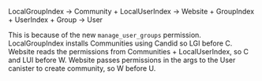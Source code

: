 LocalGroupIndex -> Community + LocalUserIndex -> Website + GroupIndex + UserIndex + Group -> User

This is because of the new `manage_user_groups` permission.
LocalGroupIndex installs Communities using Candid so LGI before C.
Website reads the permissions from Communities + LocalUserIndex, so C and LUI before W.
Website passes permissions in the args to the User canister to create community, so W before U.
